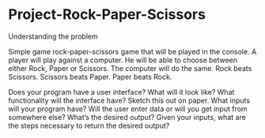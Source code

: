 # Project-Rock-Paper-Scissors

Understanding the problem

Simple game rock-paper-scissors game that will be played in the console. A player will play against a computer. He will be able to choose between either Rock, Paper or Scissors. The computer will do the same. Rock beats Scissors. Scissors beats Paper. Paper beats Rock.

Does your program have a user interface? What will it look like? What functionality will the interface have? Sketch this out on paper.
What inputs will your program have? Will the user enter data or will you get input from somewhere else?
What’s the desired output?
Given your inputs, what are the steps necessary to return the desired output?
